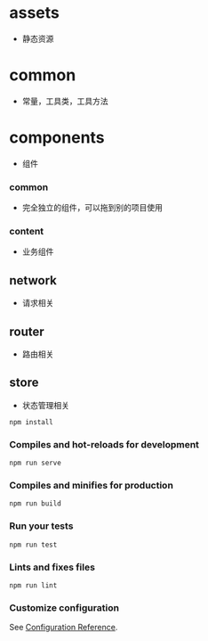 # assets
+ 静态资源

# common
+ 常量，工具类，工具方法

# components
+ 组件
### common
+ 完全独立的组件，可以拖到别的项目使用
### content
+ 业务组件

## network
+ 请求相关

## router
+ 路由相关


## store
+ 状态管理相关
```
npm install
```

### Compiles and hot-reloads for development
```
npm run serve
```

### Compiles and minifies for production
```
npm run build
```

### Run your tests
```
npm run test
```

### Lints and fixes files
```
npm run lint
```

### Customize configuration
See [Configuration Reference](https://cli.vuejs.org/config/).
